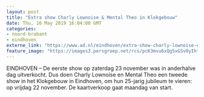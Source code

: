 ```yaml
---
layout: post
title: "Extra show Charly Lownoise & Mental Theo in Klokgebouw"
date: Thu, 16 May 2019 16:04:00 GMT
categories: 
- noord-brabant 
- eindhoven 
externe_link: "https://www.ad.nl/eindhoven/extra-show-charly-lownoise-en-mental-theo-in-klokgebouw~acfc0d19/"
feature_image: "https://images3.persgroep.net/rcs/pcK3mvu6xQg5xGSv0yIhtjyepYE/diocontent/145455774/_fitwidth/400/?appId=21791a8992982cd8da851550a453bd7f&quality=0.7"
---
```


EINDHOVEN – De eerste show op zaterdag 23 november was in anderhalve dag uitverkocht. Dus doen Charly Lownoise en Mental Theo een tweede show in het Klokgebouw in Eindhoven, om hun 25-jarig jubileum te vieren: op vrijdag 22 november. De kaartverkoop gaat maandag van start.
